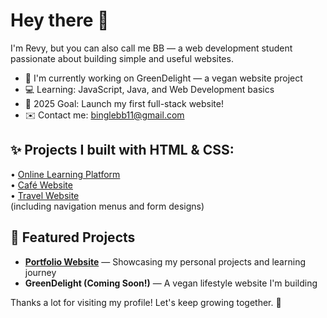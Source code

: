# Hey there 👋

I'm Revy, but you can also call me BB — a web development student passionate about building simple and useful websites.

- 🔭 I'm currently working on GreenDelight — a vegan website project
- 💻 Learning: JavaScript, Java, and Web Development basics
- 🎯 2025 Goal: Launch my first full-stack website!
- ✉️ Contact me: binglebb11@gmail.com

## ✨ Projects I built with HTML & CSS:  
  • [Online Learning Platform](https://github.com/bingle-bb/CreaNova-Academy)  
  • [Café Website](https://github.com/bingle-bb/Serene-Sip)  
  • [Travel Website](https://github.com/revy/travel-website)  
  (including navigation menus and form designs)
  
## 🚀 Featured Projects

- **[Portfolio Website](https://github.com/revy/portfolio)** — Showcasing my personal projects and learning journey
- **GreenDelight (Coming Soon!)** — A vegan lifestyle website I'm building

Thanks a lot for visiting my profile! Let's keep growing together. 🚀
